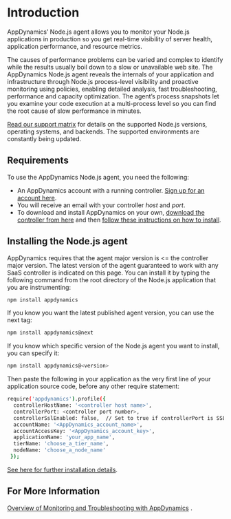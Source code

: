 Introduction
===

AppDynamics’ Node.js agent allows you to monitor your Node.js applications in production so you get real-time visibility of server health, application performance, and resource metrics.

The causes of performance problems can be varied and complex to identify while the results usually boil down to a slow or unavailable web site. The AppDynamics Node.js agent reveals the internals of your application and infrastructure through Node.js process-level visibility and proactive monitoring using policies, enabling detailed analysis, fast troubleshooting, performance and capacity optimization. The agent’s process snapshots let you examine your code execution at a multi-process level so you can find the root cause of slow performance in minutes.


[Read our support matrix](https://docs.appdynamics.com/display/PRO44/Node.js+Supported+Environments) for details on the supported Node.js versions, operating systems, and backends. The supported environments are constantly being updated.

Requirements
--
To use the AppDynamics Node.js agent, you need the following:

-   An AppDynamics account with a running controller. [Sign up for an account here](https://portal.appdynamics.com/account/).
-   You will receive an email with your controller *host* and *port*.
- To download and install AppDynamics on your own, [download the controller from here](http://download.appdynamics.com/browse/zone/3/) and then [follow these instructions on how to install](https://docs.appdynamics.com/display/PRO44/Install+the+Controller).


Installing the Node.js agent
--
AppDynamics requires that the agent major version is <= the controller major version.  The latest version of the agent guaranteed to work with any SaaS controller is indicated on this page. You can install it by typing the following command from the root directory of the Node.js application that you are instrumenting:

```sh
npm install appdynamics
```

If you know you want the latest published agent version, you can use the next tag:
```sh
npm install appdynamics@next
```

If you know which specific version of the Node.js agent you want to install, you can specify it:

```sh
npm install appdynamics@<version>
```
Then paste the following in your application as the very first line of your application source code, before any other require statement:  

```sh
require('appdynamics').profile({
  controllerHostName: '<controller host name>',
  controllerPort: <controller port number>,
  controllerSslEnabled: false,  // Set to true if controllerPort is SSL
  accountName: '<AppDynamics_account_name>',
  accountAccessKey: '<AppDynamics_account_key>',
  applicationName: 'your_app_name',
  tierName: 'choose_a_tier_name',
  nodeName: 'choose_a_node_name'
 });
```

[See here for further installation details](https://docs.appdynamics.com/display/PRO44/Install+the+Node.js+Agent).

For More Information
--
[Overview of Monitoring and Troubleshooting with AppDynamics](https://docs.appdynamics.com/display/PRO44/APM+for+Node.js)
.
